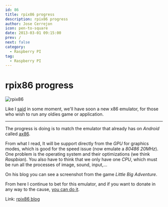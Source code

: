 ```yaml
---
id: 86
title: rpix86 progress
description: rpix86 progress
author: Jose Cerrejon
icon: pen-to-square
date: 2013-03-01 09:15:00
prev: /
next: false
category:
  - Raspberry PI
tag:
  - Raspberry PI
---
```


# rpix86 progress

![rpix86](/images/sysinfo.jpg)

Like I [said](/post.php?id=59) in some moment, we'll have soon a new x86 emulator, for those who wish to run any oldies game or application.

- - -
The progress is doing is to match the emulator that already has on *Android* called [ax86](http://ax86.patrickaalto.com/ablog.html).

From what I read, It will be support directly from the *GPU* for graphics modes, which is good for the speed issue (now emulate a *80486 20MHz*). One problem is the operating system and their optimizations (we think *Raspbian*). You also have to think that we only have one *CPU*, which must be run all the processes of image, sound, input,...

On his blog you can see a screenshot from the game *Little Big Adventure*.

From here I continue to bet for this emulator, and if you want to donate in any way to the cause, [you can do it](http://dsx86.patrickaalto.com/index.html).

Link: [rpix86 blog](http://rpix86.patrickaalto.com/rblog.html)